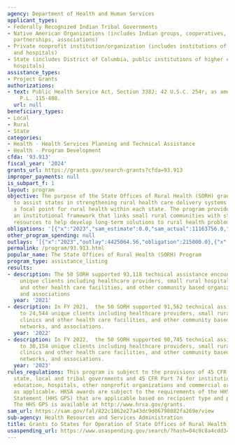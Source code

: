 ```yaml
---
agency: Department of Health and Human Services
applicant_types:
- Federally Recognized Indian Tribal Governments
- Native American Organizations (includes Indian groups, cooperatives, corporations,
  partnerships, associations)
- Private nonprofit institution/organization (includes institutions of higher education
  and hospitals)
- State (includes District of Columbia, public institutions of higher education and
  hospitals)
assistance_types:
- Project Grants
authorizations:
- text: Public Health Service Act, Section 338J; 42 U.S.C. 254r, as amended by sec.
    P.L. 115-408.
  url: null
beneficiary_types:
- Local
- Rural
- State
categories:
- Health - Health Services Planning and Technical Assistance
- Health - Program Development
cfda: '93.913'
fiscal_year: '2024'
grants_url: https://grants.gov/search-grants?cfda=93.913
improper_payments: null
is_subpart_f: 1
layout: program
objective: The purpose of the State Offices of Rural Health (SORH) grant program is
  to assist states in strengthening rural health care delivery systems by maintaining
  a focal point for rural health within each state. The program provides funding for
  an institutional framework that links small rural communities with state and federal
  resources to help develop long-term solutions to rural health problems
obligations: '[{"x":"2023","sam_estimate":0.0,"sam_actual":11163756.0,"usa_spending_actual":11894687.4},{"x":"2024","sam_estimate":0.0,"sam_actual":11163756.0,"usa_spending_actual":11691063.0},{"x":"2025","sam_estimate":0.0,"sam_actual":11163756.0,"usa_spending_actual":-0.05}]'
other_program_spending: null
outlays: '[{"x":"2023","outlay":4425064.56,"obligation":215000.0},{"x":"2024","outlay":0.0,"obligation":0.0},{"x":"2025","outlay":0.0,"obligation":0.0}]'
permalink: /program/93.913.html
popular_name: The State Offices of Rural Health (SORH) Program
program_type: assistance_listing
results:
- description: The 50 SORH supported 93,118 technical assistance encounters to 26,712
    unique clients including healthcare providers, small rural hospitals, clinics
    and other health care facilities, and other community based organizations, networks,
    and associations
  year: '2021'
- description: In FY 2021,  the 50 SORH supported 91,562 technical assistance encounters
    to 24,544 unique clients including healthcare providers, small rural hospitals,
    clinics and other health care facilities, and other community based organizations,
    networks, and associations.
  year: '2022'
- description: In FY 2022,  the 50 SORH supported 90,745 technical assistance encounters
    to 30,154 unique clients including healthcare providers, small rural hospitals,
    clinics and other health care facilities, and other community based organizations,
    networks, and associations.
  year: '2023'
rules_regulations: This program is subject to the provisions of 45 CFR Part 92 for
  state, local and tribal governments and 45 CFR Part 74 for institutions of higher
  education, hospitals, other nonprofit organizations and commercial organizations,
  as applicable. HRSA awards are subject to the requirements of the HHS Grants Policy
  Statement (HHS GPS) that are applicable based on recipient type and purpose of award.
  The HHS GPS is available at http://www.hrsa.gov/grants.
sam_url: https://sam.gov/fal/822c1862e27a43dc9d06798082fa269e/view
sub-agency: Health Resources and Services Administration
title: Grants to States for Operation of State Offices of Rural Health
usaspending_url: https://www.usaspending.gov/search/?hash=04c9c8a4cdd34ba6a76eb4f73322891c
---
```

